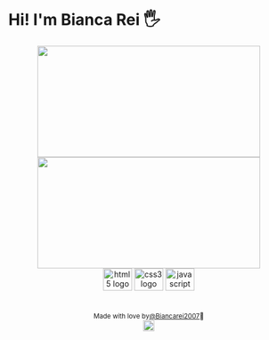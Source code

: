 # Hi! I'm Bianca Rei 🖐️

<div align="center">

 <div>
 <div>
    <img height="200px" width="400px" src="https://github-readme-stats.vercel.app/api?username=Biancarei2007&show_icons=true&include_all_commits=true&count_private=true&hide_border=true&title_color=9400D3&icon_color=9400D3&text_color=c9d1d9&bg_color=0d1117"/>
    <img height="200px" width="400px" src="https://github-readme-stats.vercel.app/api/top-langs/?username=Biancarei2007&layout=compact&langs_count=7&hide_border=true&title_color=FFF&icon_color=66cc00&text_color=fff&bg_color=0d1117"/>
 </div>

  <div> 
    <img src="https://cdn.jsdelivr.net/gh/devicons/devicon/icons/html5/html5-original.svg" height="40" width="52" alt="html5 logo" />
    <img src="https://cdn.jsdelivr.net/gh/devicons/devicon/icons/css3/css3-original.svg" height="40" width="52" alt="css3 logo" />
    <img src="https://cdn.jsdelivr.net/gh/devicons/devicon/icons/javascript/javascript-original.svg" height="40" width="52" alt="javascript logo" />
  </div> 


 ##

  <div align="center">

  <sub>Made with love by<a href="https://portfolio-mauve-iota-72.vercel.app/" target="_blank">@Biancarei2007<a>💜</sub>  
  <img height="20px" src="https://user-images.githubusercontent.com/49994083/189573872-f81a164a-de54-4536-a520-5e5124cf9653.png">
</div>
